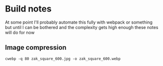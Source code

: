 # Build notes

At some point I'll probably automate this fully with webpack or something but until I can be bothered and the complexity 
gets high enough these notes will do for now

## Image compression

```shell
cwebp -q 80 zak_square_600.jpg -o zak_square_600.webp
```
